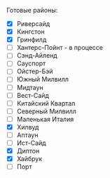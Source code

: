 Готовые районы:
- [x] Риверсайд
- [x] Кингстон
- [x] Гринфилд
- [ ] Хантерс-Пойнт - в процессе
- [ ] Сэнд-Айленд
- [ ] Сауспорт
- [ ] Ойстер-Бэй
- [ ] Южный Милвилл
- [ ] Мидтаун
- [ ] Вест-Сайд
- [ ] Китайский Квартал
- [ ] Северный Милвилл
- [ ] Маленькая Италия
- [x] Хилвуд
- [ ] Аптаун
- [ ] Ист-Сайд
- [x] Диптон
- [x] Хайбрук
- [ ] Порт